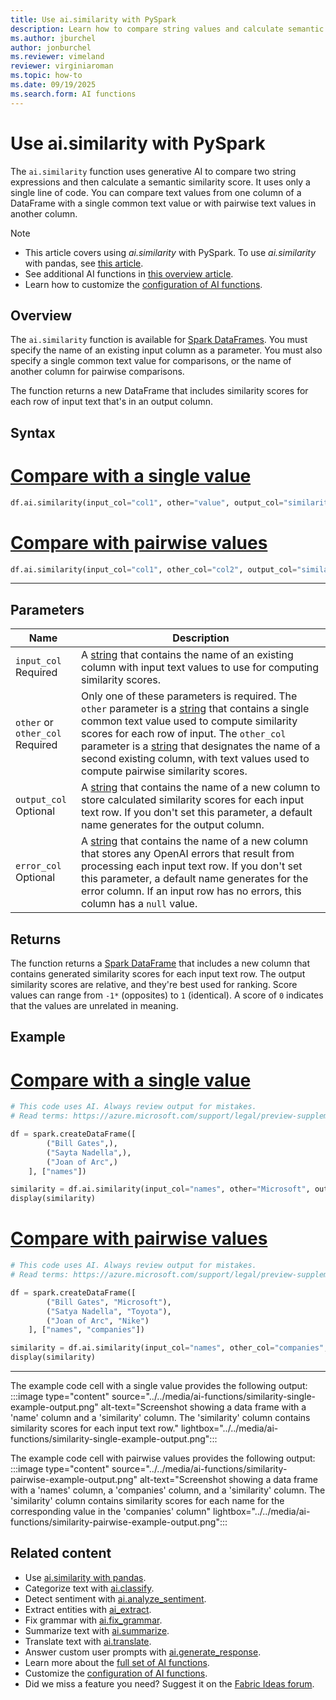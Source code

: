 ```yaml
---
title: Use ai.similarity with PySpark
description: Learn how to compare string values and calculate semantic similarity scores by using the ai.similarity function with PySpark.
ms.author: jburchel
author: jonburchel
ms.reviewer: vimeland
reviewer: virginiaroman
ms.topic: how-to
ms.date: 09/19/2025
ms.search.form: AI functions
---
```


# Use ai.similarity with PySpark


The `ai.similarity` function uses generative AI to compare two string expressions and then calculate a semantic similarity score. It uses only a single line of code. You can compare text values from one column of a DataFrame with a single common text value or with pairwise text values in another column.

> [!NOTE]
> - This article covers using *ai.similarity* with PySpark. To use *ai.similarity* with pandas, see [this article](../pandas/similarity.md).
> - See additional AI functions in [this overview article](../overview.md).
> - Learn how to customize the [configuration of AI functions](./configuration.md).

## Overview

The `ai.similarity` function is available for [Spark DataFrames](https://spark.apache.org/docs/latest/api/python/reference/pyspark.sql/dataframe.html). You must specify the name of an existing input column as a parameter. You must also specify a single common text value for comparisons, or the name of another column for pairwise comparisons.

The function returns a new DataFrame that includes similarity scores for each row of input text that's in an output column.

## Syntax

# [Compare with a single value](#tab/similarity-single)

```python
df.ai.similarity(input_col="col1", other="value", output_col="similarity")
```

# [Compare with pairwise values](#tab/similarity-pairwise)

```python
df.ai.similarity(input_col="col1", other_col="col2", output_col="similarity")
```

---

## Parameters

| Name | Description |
|---|---|
| `input_col` <br> Required | A [string](https://spark.apache.org/docs/latest/api/python/reference/pyspark.sql/api/pyspark.sql.types.StringType.html) that contains the name of an existing column with input text values to use for computing similarity scores. |
| `other` or `other_col` <br> Required | Only one of these parameters is required. The `other` parameter is a [string](https://spark.apache.org/docs/latest/api/python/reference/pyspark.sql/api/pyspark.sql.types.StringType.html) that contains a single common text value used to compute similarity scores for each row of input. The `other_col` parameter is a [string](https://spark.apache.org/docs/latest/api/python/reference/pyspark.sql/api/pyspark.sql.types.StringType.html) that designates the name of a second existing column, with text values used to compute pairwise similarity scores. |
| `output_col` <br> Optional | A [string](https://spark.apache.org/docs/latest/api/python/reference/pyspark.sql/api/pyspark.sql.types.StringType.html) that contains the name of a new column to store calculated similarity scores for each input text row. If you don't set this parameter, a default name generates for the output column. |
| `error_col` <br> Optional | A [string](https://spark.apache.org/docs/latest/api/python/reference/pyspark.sql/api/pyspark.sql.types.StringType.html) that contains the name of a new column that stores any OpenAI errors that result from processing each input text row. If you don't set this parameter, a default name generates for the error column. If an input row has no errors, this column has a `null` value. |

## Returns

The function returns a [Spark DataFrame](https://spark.apache.org/docs/latest/api/python/reference/pyspark.sql/dataframe.html) that includes a new column that contains generated similarity scores for each input text row. The output similarity scores are relative, and they're best used for ranking. Score values can range from `-1*` (opposites) to `1` (identical). A score of `0` indicates that the values are unrelated in meaning.

## Example

# [Compare with a single value](#tab/similarity-single)

```python
# This code uses AI. Always review output for mistakes. 
# Read terms: https://azure.microsoft.com/support/legal/preview-supplemental-terms/.

df = spark.createDataFrame([
        ("Bill Gates",), 
        ("Sayta Nadella",), 
        ("Joan of Arc",) 
    ], ["names"])

similarity = df.ai.similarity(input_col="names", other="Microsoft", output_col="similarity")
display(similarity)
```

# [Compare with pairwise values](#tab/similarity-pairwise)

```python
# This code uses AI. Always review output for mistakes. 
# Read terms: https://azure.microsoft.com/support/legal/preview-supplemental-terms/.

df = spark.createDataFrame([
        ("Bill Gates", "Microsoft"), 
        ("Satya Nadella", "Toyota"), 
        ("Joan of Arc", "Nike")
    ], ["names", "companies"])

similarity = df.ai.similarity(input_col="names", other_col="companies", output_col="similarity")
display(similarity)
```

---

The example code cell with a single value provides the following output:
:::image type="content" source="../../media/ai-functions/similarity-single-example-output.png" alt-text="Screenshot showing a data frame with a 'name' column and a 'similarity' column. The 'similarity' column contains similarity scores for each input text row." lightbox="../../media/ai-functions/similarity-single-example-output.png":::

The example code cell with pairwise values provides the following output:
:::image type="content" source="../../media/ai-functions/similarity-pairwise-example-output.png" alt-text="Screenshot showing a data frame with a 'names' column, a 'companies' column, and a 'similarity' column. The 'similarity' column contains similarity scores for each name  for the corresponding value in the 'companies' column" lightbox="../../media/ai-functions/similarity-pairwise-example-output.png":::

## Related content

- Use [ai.similarity with pandas](../pandas/similarity.md).
- Categorize text with [ai.classify](./classify.md).
- Detect sentiment with [ai.analyze_sentiment](./analyze-sentiment.md).
- Extract entities with [ai_extract](./extract.md).
- Fix grammar with [ai.fix_grammar](./fix-grammar.md).
- Summarize text with [ai.summarize](./summarize.md).
- Translate text with [ai.translate](./translate.md).
- Answer custom user prompts with [ai.generate_response](./generate-response.md).
- Learn more about the [full set of AI functions](./overview.md).
- Customize the [configuration of AI functions](./configuration.md).
- Did we miss a feature you need? Suggest it on the [Fabric Ideas forum](https://ideas.fabric.microsoft.com/).
